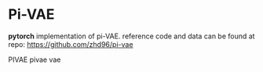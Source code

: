 # Pi-VAE
**pytorch** implementation of pi-VAE.
reference code and data can be found at repo: 
https://github.com/zhd96/pi-vae

PIVAE
pivae
vae
